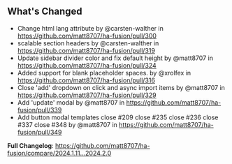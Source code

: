 ## What's Changed
* Change html lang attribute by @carsten-walther in https://github.com/matt8707/ha-fusion/pull/300
* scalable section headers by @carsten-walther in https://github.com/matt8707/ha-fusion/pull/319
* Update sidebar divider color and fix default height by @matt8707 in https://github.com/matt8707/ha-fusion/pull/324
* Added support for blank placeholder spaces. by @xrolfex in https://github.com/matt8707/ha-fusion/pull/316
* Close 'add' dropdown on click and async import items by @matt8707 in https://github.com/matt8707/ha-fusion/pull/329
* Add 'update' modal by @matt8707 in https://github.com/matt8707/ha-fusion/pull/339
* Add button modal templates close #209 close #235 close #236 close #337 close #348 by @matt8707 in https://github.com/matt8707/ha-fusion/pull/349


**Full Changelog**: https://github.com/matt8707/ha-fusion/compare/2024.1.11...2024.2.0